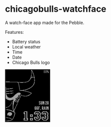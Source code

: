 # chicagobulls-watchface
A watch-face app made for the Pebble.

Features:
- Battery status
- Local weather
- Time
- Date
- Chicago Bulls logo

![alt tag](imgs/github_img.png)
